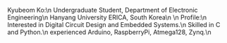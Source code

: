 Kyubeom Ko:\n
Undergraduate Student, Department of Electronic Engineering\n
Hanyang University ERICA, South Korea\n
\n
Profile:\n
Interested in Digital Circuit Design and Embedded Systems.\n
Skilled in C and Python.\n
experienced Arduino, RaspberryPi, Atmega128, Zynq.\n
